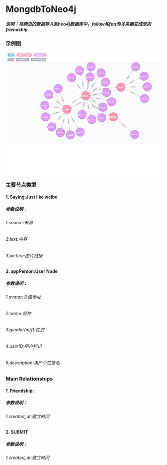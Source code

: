 # MongdbToNeo4j
##### 说明：将爬虫的数据导入到neo4j数据库中，follow和fan的关系都变成双向friendship

### 示例图
![demo](https://github.com/WillSmisi/mongdbToNeo4j/blob/master/viewPic/demo.png)



### 主要节点类型
#### 1. Saying:Just like weibo
##### 参数说明：
###### 1.source:来源
###### 2.text:内容
###### 3.picture:图片链接
#### 2. appPerson:User Node
##### 参数说明：
###### 1.avatar:头像地址
###### 2.name:昵称
###### 3.gender(m/f):性别
###### 4.userID:用户标识
###### 5.description:用户个性签名

### Main Relationships
#### 1. Friendship:
##### 参数说明：
###### 1.created_at:建立时间
#### 2. SUBMIT
##### 参数说明：
###### 1.created_at:建立时间
